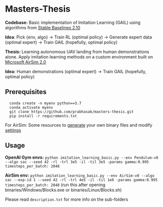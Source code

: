 Masters-Thesis
==========================
**Codebase:** Basic implementation of Imitation Learning (GAIL) using algorithms from [Stable Baselines 2.10](https://stable-baselines.readthedocs.io/en/master/guide/install.html)

**Idea**: Pick {env, algo} -> Train RL (optimal policy) -> Generate expert data (optimal expert) -> Train GAIL (hopefully, optimal policy)

**Thesis:** Learning autonomous UAV landing from human demonstrations alone. Apply imitation learning methods on a custom environment built on [Microsoft AirSim 2.0](https://microsoft.github.io/AirSim/)

**Idea:** Human demonstrations (optimal expert) -> Train GAIL (hopefully, optimal policy)

Prerequisites
-------------

```
  conda create -n myenv python==3.7
  conda activate myenv
  git clone https://github.com/prabhasak/masters-thesis.git
  pip install -r requirements.txt
```

For AirSim: Some resources to [generate](https://microsoft.github.io/AirSim/build_windows/) your own binary files and modify [settings](https://microsoft.github.io/AirSim/settings/)

Usage
-------------

**OpenAI Gym envs:** ``python imitation_learning_basic.py --env Pendulum-v0 --algo sac --seed 42 -rl -trl 3e5 -il -til 3e5 -params gamma:0.995 timesteps_per_batch: 2048``

**AirSim env:** ``python imitation_learning_basic.py --env AirSim-v0 --algo sac --exp-id 1 --seed 42 -rl -trl 4e5 -il -til 1e6 -params gamma:0.995 timesteps_per_batch: 2048`` (run this after opening binaries/Windows/Blocks.exe or binaries/Linux/Blocks.sh)


Please read ``description.txt`` for more info on the sub-folders
